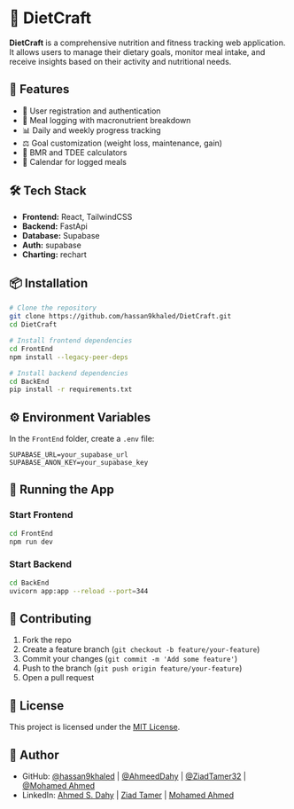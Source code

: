 # 🥗 DietCraft

**DietCraft** is a comprehensive nutrition and fitness tracking web application. It allows users to manage their dietary goals, monitor meal intake, and receive insights based on their activity and nutritional needs.

## 🚀 Features

- 👤 User registration and authentication
- 🥘 Meal logging with macronutrient breakdown
- 📊 Daily and weekly progress tracking
- ⚖️ Goal customization (weight loss, maintenance, gain)
- 🔢 BMR and TDEE calculators
- 📅 Calendar for logged meals

## 🛠️ Tech Stack

- **Frontend:** React, TailwindCSS
- **Backend:** FastApi
- **Database:** Supabase
- **Auth:** supabase
- **Charting:** rechart

## 📦 Installation

```bash
# Clone the repository
git clone https://github.com/hassan9khaled/DietCraft.git
cd DietCraft

# Install frontend dependencies
cd FrontEnd
npm install --legacy-peer-deps

# Install backend dependencies
cd BackEnd
pip install -r requirements.txt
```

## ⚙️ Environment Variables

In the `FrontEnd` folder, create a `.env` file:

```env
SUPABASE_URL=your_supabase_url
SUPABASE_ANON_KEY=your_supabase_key
```

## 🧪 Running the App

### Start Frontend

```bash
cd FrontEnd
npm run dev
```

### Start Backend

```bash
cd BackEnd
uvicorn app:app --reload --port=344
```

## 🤝 Contributing

1. Fork the repo
2. Create a feature branch (`git checkout -b feature/your-feature`)
3. Commit your changes (`git commit -m 'Add some feature'`)
4. Push to the branch (`git push origin feature/your-feature`)
5. Open a pull request

## 📄 License

This project is licensed under the [MIT License](LICENSE).

## 👤 Author

- GitHub: [@hassan9khaled](https://github.com/hassan9khaled) | [@AhmeedDahy](https://github.com/AhmeedDahy) | [@ZiadTamer32](https://github.com/ZiadTamer32) | [@Mohamed Ahmed](https://github.com/Mohamed-Heggazy)
- LinkedIn: [Ahmed S. Dahy](www.linkedin.com/in/ahmed-s-dahy-b34741253) | [Ziad Tamer](https://www.linkedin.com/in/ziad-tamer-b74850284) | [Mohamed Ahmed](https://www.linkedin.com/in/mohamed-ahmed-343a6029b)

